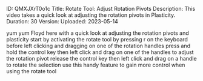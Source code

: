 ID: QMXJXrT0o1c
Title: Rotate Tool: Adjust Rotation Pivots
Description: This video takes a quick look at adjusting the rotation pivots in Plasticity.
Duration: 30
Version: 
Uploaded: 2023-05-14

yum yum
Floyd here with a quick look at
adjusting the rotation pivots and
plasticity start by activating the
rotate tool by pressing r on the
keyboard before left clicking and
dragging on one of the rotation handles
press and hold the control key then left
click and drag on one of the handles to
adjust the rotation pivot release the
control key then left click and drag on
a handle to rotate the selection use
this handy feature to gain more control
when using the rotate tool